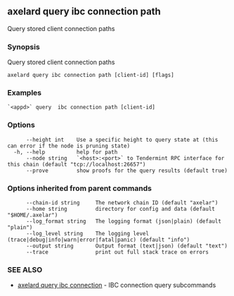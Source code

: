 ## axelard query ibc connection path

Query stored client connection paths

### Synopsis

Query stored client connection paths

```
axelard query ibc connection path [client-id] [flags]
```

### Examples

```
`<appd>` query  ibc connection path [client-id]
```

### Options

```
      --height int    Use a specific height to query state at (this can error if the node is pruning state)
  -h, --help          help for path
      --node string   `<host>:<port>` to Tendermint RPC interface for this chain (default "tcp://localhost:26657")
      --prove         show proofs for the query results (default true)
```

### Options inherited from parent commands

```
      --chain-id string     The network chain ID (default "axelar")
      --home string         directory for config and data (default "$HOME/.axelar")
      --log_format string   The logging format (json|plain) (default "plain")
      --log_level string    The logging level (trace|debug|info|warn|error|fatal|panic) (default "info")
      --output string       Output format (text|json) (default "text")
      --trace               print out full stack trace on errors
```

### SEE ALSO

- [axelard query ibc connection](/cli-docs/v0_31_2/axelard_query_ibc_connection) - IBC connection query subcommands
